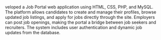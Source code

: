 veloped a Job Portal web application using HTML, CSS, PHP, and MySQL. The platform allows candidates to create and manage their profiles, browse updated job listings, and apply for jobs directly through the site. Employers can post job openings, making the portal a bridge between job seekers and recruiters. The system includes user authentication and dynamic job updates from the database.








